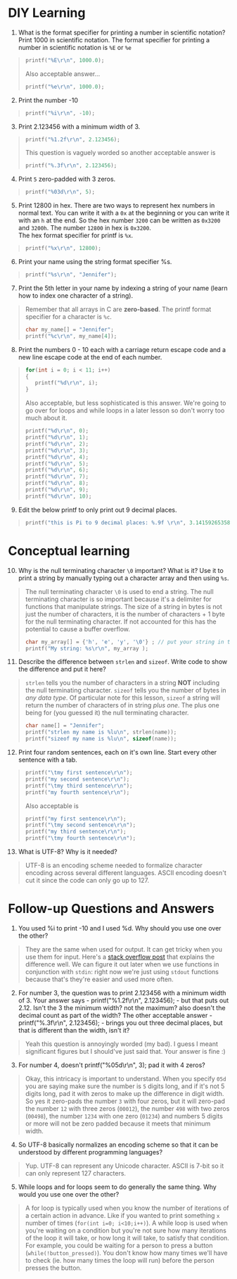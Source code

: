 # DIY Learning 
1. What is the format specifier for printing a number in scientific notation? Print 1000 in scientific notation.
The format specifier for printing a number in scientific notation is `%E` or `%e`
>```c
>printf("%E\r\n", 1000.0);
>```
> Also acceptable answer...
>```c
>printf("%e\r\n", 1000.0);
>```
2. Print the number -10
>```c
>printf("%i\r\n", -10);
>```
3. Print 2.123456 with a minimum width of 3.
>```c
>printf("%1.2f\r\n", 2.123456);
>```
>This question is vaguely worded so another acceptable answer is 
>```c
>printf("%.3f\r\n", 2.123456);
>```
4. Print `5` zero-padded with 3 zeros.
>```c
>printf("%03d\r\n", 5);
>```
5. Print 12800 in hex.
There are two ways to represent hex numbers in normal text. You can write it with a `0x` at the beginning or you can write it with an `h` at the end. So the hex number `3200` can be written as `0x3200` and `3200h`. The number `12800` in hex is `0x3200`.  
The hex format specifier for printf is `%x`. 
>```c
>printf("%x\r\n", 12800); 
>```
6. Print your name using the string format specifier %s.
>```c
>printf("%s\r\n", "Jennifer"); 
>```
7. Print the 5th letter in your name by indexing a string of your name (learn how to index one character of a string).  
> Remember that all arrays in C are **zero-based**. The printf format specifier for a character is `%c`. 
>```c
>char my_name[] = "Jennifer";
>printf("%c\r\n", my_name[4]); 
>```
8. Print the numbers 0 - 10 each with a carriage return escape code and a new line escape code at the end of each number.
>```c
>for(int i = 0; i < 11; i++)
>{
>    printf("%d\r\n", i);
>}
>```
> Also acceptable, but less sophisticated is this answer.  We're going to go over for loops and while loops in a later lesson so don't worry too much about it.  
>```c
>printf("%d\r\n", 0);
>printf("%d\r\n", 1);
>printf("%d\r\n", 2);
>printf("%d\r\n", 3);
>printf("%d\r\n", 4);
>printf("%d\r\n", 5);
>printf("%d\r\n", 6);
>printf("%d\r\n", 7);
>printf("%d\r\n", 8);
>printf("%d\r\n", 9);
>printf("%d\r\n", 10);
>```
9. Edit the below printf to only print out 9 decimal places. 
>```c
>printf("this is Pi to 9 decimal places: %.9f \r\n", 3.141592653589793238462643);
>```

# Conceptual learning 
10. Why is the null terminating character `\0` important? What is it? Use it to print a string by manually typing out a character array and then using `%s`.  
> The null terminating character `\0` is used to end a string. The null terminating character is so important because it's a delimiter for functions that manipulate strings. The size of a string in bytes is not just the number of characters, it is the number of characters + 1 byte for the null terminating character. If not accounted for this has the potential to cause a buffer overflow. 
>```c
>char my_array[] = {'h', 'e', 'y', '\0'} ; // put your string in this array 
>printf("My string: %s\r\n", my_array );
>```
11. Describe the difference between `strlen` and `sizeof`. Write code to show the difference and put it here?
> `strlen` tells you the number of characters in a string **NOT** including the null terminating character. 
> `sizeof` tells you the number of bytes in *any data type*. Of particular note for this lesson, `sizeof` a string will return the number of characters of in string *plus one*. The plus one being for (you guessed it) the null terminating character. 
>```c
>char name[] = "Jennifer"; 
>printf("strlen my name is %lu\n", strlen(name)); 
>printf("sizeof my name is %lu\n", sizeof(name)); 
>```
12. Print four random sentences, each on it's own line. Start every other sentence with a tab.
>```c
>printf("\tmy first sentence\r\n"); 
>printf("my second sentence\r\n"); 
>printf("\tmy third sentence\r\n");
>printf("my fourth sentence\r\n");
>```
> Also acceptable is 
>```c
>printf("my first sentence\r\n"); 
>printf("\tmy second sentence\r\n"); 
>printf("my third sentence\r\n");
>printf("\tmy fourth sentence\r\n");
>```
13. What is UTF-8? Why is it needed?
> UTF-8 is an encoding scheme needed to formalize character encoding across several different languages. ASCII encoding doesn't cut it since the code can only go up to 127. 

# Follow-up Questions and Answers 
1. You used %i to print -10 and I used %d. Why should you use one over the other?
> They are the same when used for output. It can get tricky when you use them for input. Here's a [stack overflow post](https://stackoverflow.com/questions/1893490/what-is-the-difference-between-conversion-specifiers-i-and-d-in-formatted-io-f) that explains the difference well. We can figure it out later when we use functions in conjunction with `stdin`: right now we're just using `stdout` functions because that's they're easier and used more often.
2. For number 3, the question was to print 2.123456 with a minimum width of 3.
Your answer says - printf("%1.2f\r\n", 2.123456); - but that puts out 2.12. Isn't the 3 the minimum width? not the maximum? also doesn't the decimal count as part of the width? The other acceptable answer - printf("%.3f\r\n", 2.123456); - brings you out three decimal places, but that is different than the width, isn't it?
> Yeah this question is annoyingly worded (my bad). I guess I meant significant figures but I should've just said that. Your answer is fine :) 
3. For number 4, doesn't printf("%05d\r\n", 3); pad it with 4 zeros?
> Okay, this intricacy is important to understand. When you specify `05d` you are saying make sure the number is `5` digits long, and if it's not 5 digits long, pad it with zeros to make up the difference in digit width. So yes it zero-pads the number `3` with four zeros, but it will zero-pad the number `12` with three zeros (`00012`), the number `498` with two zeros (`00498`), the number `1234` with one zero (`01234`) and numbers 5 digits or more will not be zero padded because it meets that minimum width. 
4. So UTF-8 basically normalizes an encoding scheme so that it can be understood by different programming languages?
> Yup. UTF-8 can represent any Unicode character. ASCII is 7-bit so it can only represent 127 characters.
5. While loops and for loops seem to do generally the same thing. Why would you use one over the other?
> A for loop is typically used when you know the number of iterations of a certain action in advance. Like if you wanted to print something `x` number of times (`for(int i=0; i<10;i++)`). A while loop is used when you're waiting on a condition but you're not sure how many iterations of the loop it will take, or how long it will take, to satisfy that condition. For example, you could be waiting for a person to press a button (`while(!button_pressed)`). You don't know how many times we'll have to check (ie. how many times the loop will run) before the person presses the button. 
